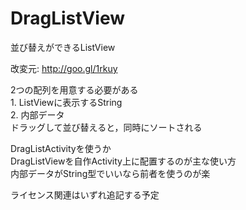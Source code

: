 DragListView
============
並び替えができるListView  

改変元: http://goo.gl/1rkuy  

2つの配列を用意する必要がある  
	1. ListViewに表示するString  
	2. 内部データ  
ドラッグして並び替えると，同時にソートされる  

DragListActivityを使うか  
DragListViewを自作Activity上に配置するのが主な使い方  
内部データがString型でいいなら前者を使うのが楽  

ライセンス関連はいずれ追記する予定  
